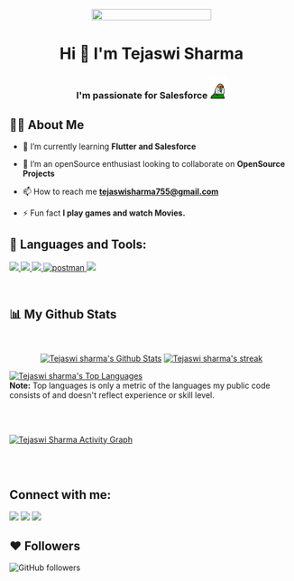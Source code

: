 <p align="center">
<a href="#"><img width="65%" height="65%" src="https://camo.githubusercontent.com/2309797487e5e969659a3b545c96151807b04120a9cc2985f632ec94ba00c9f3/68747470733a2f2f6d656469612e67697068792e636f6d2f6d656469612f53576f536b4e36447854737a71494b4571762f67697068792e676966" height="175px"/></a>
</p>

<h1 align="center">Hi 👋 I'm Tejaswi Sharma</h1>
<h3 align="center">I'm passionate for Salesforce  <a target="_blank" rel="noopener noreferrer" href="https://raw.githubusercontent.com/ItsAnunesS/ItsAnunesS/master/src/img/parrots/flags/indiaparrot.gif"><img src="https://raw.githubusercontent.com/ItsAnunesS/ItsAnunesS/master/src/img/parrots/flags/indiaparrot.gif" width="30" height="40" style="max-width:100%;"></a></h3>


## 🙋‍♂️ About Me


- 🌱 I’m currently learning **Flutter and Salesforce**

- 👯 I’m an openSource enthusiast looking to collaborate on **OpenSource Projects**

- 📫 How to reach me **tejaswisharma755@gmail.com**

- ⚡ Fun fact **I play games and watch Movies.**

## 🚀 Languages and Tools:

<p align="left"> 
    <a href="https://flutter.dev/" target="_blank"> <img src="https://img.icons8.com/color/48/000000/flutter.png"/> </a>
    <a href="https://firebase.google.com/" target="_blank"> <img src="https://img.icons8.com/color/46/000000/firebase.png"/> </a>
    <a href="https://devdocs.io/cpp-algorithm/" target="_blank"> <img src="https://img.icons8.com/color/48/000000/c-plus-plus-logo.png"/> </a> 
    <a href="https://postman.com" target="_blank"> <img src="https://www.vectorlogo.zone/logos/getpostman/getpostman-icon.svg" alt="postman" width="45" height="45"/> </a>   
    <a href="https://git-scm.com/" target="_blank"> <img src="https://img.icons8.com/color/48/000000/git.png"/> </a> 
</p>


<br/>



## 📊 My Github Stats

  <br/>
    <p align="center">
    <a href="https://github.com/tejaswi755/github-readme-stats"><img alt="Tejaswi sharma's Github Stats" src="https://github-readme-stats.vercel.app/api?username=tejaswi755&show_icons=true&count_private=true&theme=react&hide_border=true&bg_color=0D1117" /></a>
    <a href="https://github.com/tejaswi755/github-readme-streak-stats">
        <img title="🔥 Get streak stats for your profile at git.io/streak-stats" alt="Tejaswi sharma's streak" src="https://github-readme-streak-stats.herokuapp.com/?user=tejaswi755&theme=black-ice&hide_border=true&stroke=0000&background=060A0CD0"/>
    </a>
</p>

  <a href="https://github.com/tejaswi755/github-readme-stats"><img alt="Tejaswi sharma's Top Languages" src="https://github-readme-stats.vercel.app/api/top-langs/?username=tejaswi755&langs_count=8&count_private=true&layout=compact&theme=react&hide_border=true&bg_color=0D1117" /></a>
  <br/>
  <b>Note:</b> Top languages is only a metric of the languages my public code consists of and doesn't reflect experience or skill level.


<br/>
<br/>

<a href="https://github.com/tejaswi755/github-readme-activity-graph"><img alt="Tejaswi Sharma Activity Graph" src="https://activity-graph.herokuapp.com/graph?username=tejaswi755&bg_color=0D1117&color=5BCDEC&line=5BCDEC&point=FFFFFF&hide_border=true" /></a>

<br/>
<br/>

## Connect with me:
<p align="left">

<a href = "www.linkedin.com/in/tejaswisharma755/" target="_blank"><img src="https://img.icons8.com/fluent/48/000000/linkedin.png"/></a>
<a href = "https://twitter.com/TejaswiSharma22/" target="_blank"><img src="https://img.icons8.com/fluent/48/000000/twitter.png"/></a>
<a href = "https://www.instagram.com/tejaswi_sharma22/" target="_blank"><img src="https://img.icons8.com/fluent/48/000000/instagram-new.png"/></a>


</p>

## ❤ Followers

![GitHub followers](https://img.shields.io/github/followers/tejaswi755?style=for-the-badge)
